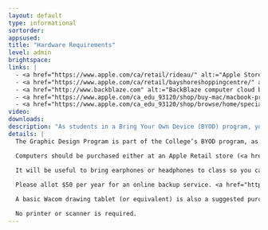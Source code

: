 ```yaml
---
layout: default
type: informational
sortorder: 
appsused:
title: "Hardware Requirements"
level: admin
brightspace: 
links: |
  - <a href="https://www.apple.com/ca/retail/rideau/" alt:="Apple Store Rideau" target="_blank">Apple Store Rideau</a>
  - <a href="https://www.apple.com/ca/retail/bayshoreshoppingcentre/" alt:="Apple Store Bayshore" target="_blank">Apple Store Bayshore</a>
  - <a href="http://www.backblaze.com" alt:="BackBlaze computer cloud backup." target="_blank">Backblaze</a>
  - <a href="https://www.apple.com/ca_edu_93120/shop/buy-mac/macbook-pro/15-inch" alt:="Apple Store for Education" target="_blank">Apple’s Online Education Store</a>
  - <a href="https://www.apple.com/ca_edu_93120/shop/browse/home/specialdeals" alt:="Refurbished Apple Store for Education" target="_blank">Apple Refurbished Store</a>
video: 
downloads: 
description: "As students in a Bring Your Own Device (BYOD) program, you'll need to come to class with approved hardware. This is what you'll need and when."
details: |
  The Graphic Design Program is part of the College’s BYOD program, as such a Macintosh laptop is mandatory equipment. The base model 15” MacBook Pro is the minimum required equipment. The 13" laptops are too small for doing graphic design work. You need to come to each class equipped with a mouse and a mouse pad of your choice. If you purchase a new MacBook Pro, Apple’s AppleCare warranty is a good idea, though not mandatory.

  Computers should be purchased either at an Apple Retail store (<a href="https://www.apple.com/ca/retail/rideau/" alt:="Apple Store Rideau" target="_blank">Rideau Centre</a> or <a href="https://www.apple.com/ca/retail/bayshoreshoppingcentre/" alt:="Apple Store Bayshore" target="_blank">Bayshore</a>) or at <a href="https://www.apple.com/ca_edu_93120/shop/buy-mac/macbook-pro" alt:="Apple Store for Education" target="_blank">Apple’s online education store</a> to take advantage of their educational discount of 6 to 10 percent. You can also purchase a refurbished MacBook Pro from the <a href="https://www.apple.com/ca_edu_93120/shop/browse/home/specialdeals" alt:="Refurbished Apple Store for Education" target="_blank">Apple online store</a>.

  It will be useful to bring earphones or headphones to class so you can listen to video tutorials, if needed. Keep them in your bag.
  
  Please allot $50 per year for an online backup service. <a href="http://www.backblaze.com" alt:="BackBlaze computer cloud backup." target="_blank">BackBlaze</a> is a good one.  Alternatively, you can purchase an external desktop hard drive at approximately $100. Any USB 3 unit at 2TB or above is sufficient. One of the two choices is mandatory.

  A basic Wacom drawing tablet (or equivalent) is also a suggested purchase, but not required. Approximate cost is $100.

  No printer or scanner is required.
---
```

